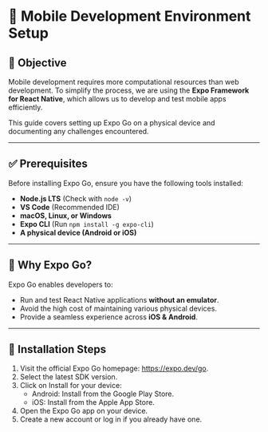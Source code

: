 # 📱 Mobile Development Environment Setup

## 🎯 Objective

Mobile development requires more computational resources than web development. To simplify the process, we are using the **Expo Framework for React Native**, which allows us to develop and test mobile apps efficiently.

This guide covers setting up Expo Go on a physical device and documenting any challenges encountered.

---

## ✅ **Prerequisites**

Before installing Expo Go, ensure you have the following tools installed:

- **Node.js LTS** (Check with `node -v`)
- **VS Code** (Recommended IDE)
- **macOS, Linux, or Windows**
- **Expo CLI** (Run `npm install -g expo-cli`)
- **A physical device (Android or iOS)**

---

## 📲 **Why Expo Go?**

Expo Go enables developers to:

- Run and test React Native applications **without an emulator**.
- Avoid the high cost of maintaining various physical devices.
- Provide a seamless experience across **iOS & Android**.

---

## 🚀 **Installation Steps**

1. Visit the official Expo Go homepage: https://expo.dev/go.
2. Select the latest SDK version.
3. Click on Install for your device:
   - Android: Install from the Google Play Store.
   - iOS: Install from the Apple App Store.
4. Open the Expo Go app on your device.
5. Create a new account or log in if you already have one.
